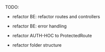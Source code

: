 TODO:
* refactor BE: refactor routes and controllers
* refactor BE: error handling

* refactor AUTH-HOC to ProtectedRoute
* refactor folder structure
